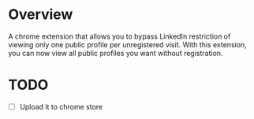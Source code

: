 # Overview

A chrome extension that allows you to bypass LinkedIn restriction of viewing only one public profile per unregistered visit. With this extension, you can now view all public profiles you want without registration.

# TODO

- [ ] Upload it to chrome store
